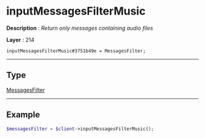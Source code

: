 # inputMessagesFilterMusic

**Description** : *Return only messages containing audio files*

**Layer** : 214

```tl
inputMessagesFilterMusic#3751b49e = MessagesFilter;
```

---

## Type

[MessagesFilter](type/MessagesFilter)

---

## Example

```php
$messagesFilter = $client->inputMessagesFilterMusic();
```